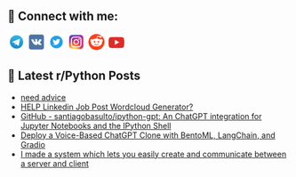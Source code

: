 ## 🔎 Connect with me:
[<img src="https://github.com/bullbesh/bullbesh/blob/main/images/Telegram.png" width="32" height="32" />](https://t.me/bullbesh)
[<img src="https://github.com/bullbesh/bullbesh/blob/main/images/VK.png" width="32" height="32" />](https://vk.com/bullbesh)
[<img src="https://github.com/bullbesh/bullbesh/blob/main/images/Twitter.png" width="32" height="32" />](https://twitter.com/bullbesh1)
[<img src="https://github.com/bullbesh/bullbesh/blob/main/images/Instagram.png" width="32" height="32" />](https://www.instagram.com/bullbesh)
[<img src="https://github.com/bullbesh/bullbesh/blob/main/images/Reddit.png" width="32" height="32" />](https://www.reddit.com/user/bullbesh)
[<img src="https://github.com/bullbesh/bullbesh/blob/main/images/YouTube.png" width="32" height="32" />](https://www.youtube.com/channel/UCtfjRs6uzgq5mfm8S06WTcg)

## 📕 Latest r/Python Posts
<!-- BLOG-POST-LIST:START -->
- [need advice](https://www.reddit.com/r/Python/comments/137evrc/need_advice/)
- [HELP Linkedin Job Post Wordcloud Generator?](https://www.reddit.com/r/Python/comments/137eu3e/help_linkedin_job_post_wordcloud_generator/)
- [GitHub - santiagobasulto/ipython-gpt: An ChatGPT integration for Jupyter Notebooks and the IPython Shell](https://www.reddit.com/r/Python/comments/137er0s/github_santiagobasultoipythongpt_an_chatgpt/)
- [Deploy a Voice-Based ChatGPT Clone with BentoML, LangChain, and Gradio](https://www.reddit.com/r/Python/comments/137eoiv/deploy_a_voicebased_chatgpt_clone_with_bentoml/)
- [I made a system which lets you easily create and communicate between a server and client](https://www.reddit.com/r/Python/comments/137ehuw/i_made_a_system_which_lets_you_easily_create_and/)
<!-- BLOG-POST-LIST:END -->
